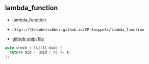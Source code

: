 
## lambda_function

- lambda_function
- ```
  https://thesobersobber.github.io/CP-Snippets/lambda_function
  ```
- [github-snip-file](https://github.com/theSoberSobber/CP-Snippets/blob/main/snippets.json#L1700)

```cpp
auto check = [&](ll mid) {
  return mid - (mid / n) >= k;
};
```

